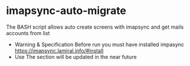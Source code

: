# imapsync-auto-migrate
The BASH script allows auto create screens with imapsync and get mails accounts from list
- Warning & Specification
Before run you must have installed impasync https://imapsync.lamiral.info/#install
- Use
The section will be updated in the near future

